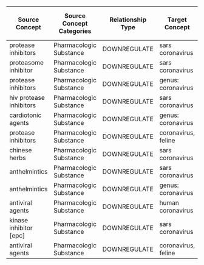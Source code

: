 |  ﻿Source Concept  | Source Concept Categories  | Relationship Type  | Target Concept  | Target Concept Categories  | Score  | Count of Evidence  | Evidence contains clinical studies?  | Count of Evidence per rel type  | 
| ---- | --- | --- | --- | --- | --- | --- | --- | --- | 
|  protease inhibitors  | Pharmacologic Substance  | DOWNREGULATE  | sars coronavirus  | Virus  | 7.9481972  | 3  | no  | DOWNREGULATE: 3  | 
|  proteasome inhibitor  | Pharmacologic Substance  | DOWNREGULATE  | sars coronavirus  | Virus  | 6.504773223  | 2  | no  | DOWNREGULATE: 2  | 
|  protease inhibitors  | Pharmacologic Substance  | DOWNREGULATE  | genus: coronavirus  | Virus  | 4.730744162  | 2  | no  | DOWNREGULATE: 2  | 
|  hiv protease inhibitors  | Pharmacologic Substance  | DOWNREGULATE  | sars coronavirus  | Virus  | 2.051117514  | 1  | no  | DOWNREGULATE: 1  | 
|  cardiotonic agents  | Pharmacologic Substance  | DOWNREGULATE  | genus: coronavirus  | Virus  | 1.367411676  | 1  | no  | DOWNREGULATE: 1  | 
|  protease inhibitors  | Pharmacologic Substance  | DOWNREGULATE  | coronavirus, feline  | Virus  | 1.367411676  | 1  | no  | DOWNREGULATE: 1  | 
|  chinese herbs  | Pharmacologic Substance  | DOWNREGULATE  | sars coronavirus  | Virus  | 1.367411676  | 1  | no  | DOWNREGULATE: 1  | 
|  anthelmintics  | Pharmacologic Substance  | DOWNREGULATE  | sars coronavirus  | Virus  | 1.367411676  | 1  | no  | DOWNREGULATE: 1  | 
|  anthelmintics  | Pharmacologic Substance  | DOWNREGULATE  | genus: coronavirus  | Virus  | 1.367411676  | 1  | no  | DOWNREGULATE: 1  | 
|  antiviral agents  | Pharmacologic Substance  | DOWNREGULATE  | human coronavirus  | Virus  | 1.093929341  | 1  | no  | DOWNREGULATE: 1  | 
|  kinase inhibitor [epc]  | Pharmacologic Substance  | DOWNREGULATE  | sars coronavirus  | Virus  | 1.093929341  | 1  | no  | DOWNREGULATE: 1  | 
|  antiviral agents  | Pharmacologic Substance  | DOWNREGULATE  | coronavirus, feline  | Virus  | 1.093929341  | 1  | no  | DOWNREGULATE: 1  | 
